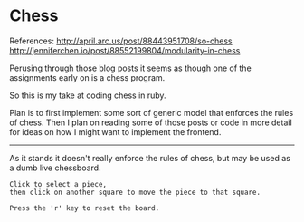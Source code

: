 Chess
=====

References:
	http://april.arc.us/post/88443951708/so-chess
	http://jenniferchen.io/post/88552199804/modularity-in-chess

Perusing through those blog posts it seems as though one of the assignments
early on is a chess program.

So this is my take at coding chess in ruby.


Plan is to first implement some sort of generic model that enforces the rules
of chess. Then I plan on reading some of those posts or code in more detail
for ideas on how I might want to implement the frontend.


----------------------------------------------------------------------------------

As it stands it doesn't really enforce the rules of chess, but may be used as a
dumb live chessboard.

	Click to select a piece,
	then click on another square to move the piece to that square.
	
	Press the 'r' key to reset the board.

